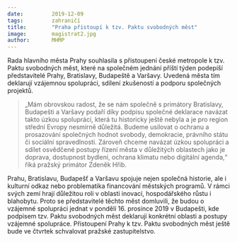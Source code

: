 ```yaml
---
date:         2019-12-09
tags:         zahraničí
title:        "Praha přistoupí k tzv. Paktu svobodných měst"
image: 	      magistrat2.jpg
author:       MHMP
---
```


Rada hlavního města Prahy souhlasila s přistoupení české metropole k tzv. Paktu svobodných měst, které na společném jednání příští týden podepíší představitelé Prahy, Bratislavy, Budapeště a Varšavy. Uvedená města tím deklarují vzájemnou spolupráci, sdílení zkušeností a podporu společných projektů.

> „Mám obrovskou radost, že se nám společně s primátory Bratislavy, Budapešti a Varšavy podaří díky podpisu společné deklarace navázat takto úzkou spolupráci, která tu historicky ještě nebyla a je pro region střední Evropy nesmírně důležitá. Budeme usilovat o ochranu a prosazování společných hodnot svobody, demokracie, právního státu či sociální spravedlnosti. Zároveň chceme navázat úzkou spolupráci a sdílet osvědčené postupy řízení města v důležitých oblastech jako je doprava, dostupnost bydlení, ochrana klimatu nebo digitální agenda,“ říká pražský primátor Zdeněk Hřib.

Prahu, Bratislavu, Budapešť a Varšavu spojuje nejen společná historie, ale i kulturní odkaz nebo problematika financování městských programů. V rámci svých zemí hrají důležitou roli v oblasti inovací, hospodářského růstu i blahobytu. Proto se představitelé těchto měst domluvili, že budou o vzájemné spolupráci jednat v pondělí 16. prosince 2019 v Budapešti, kde podpisem tzv. Paktu svobodných měst deklarují konkrétní oblasti a postupy vzájemné spolupráce. Přistoupení Prahy k tzv. Paktu svobodných měst ještě bude ve čtvrtek schvalovat pražské zastupitelstvo.


